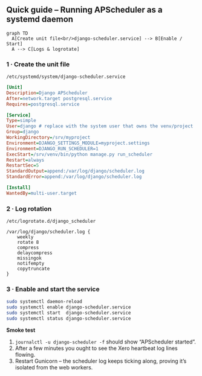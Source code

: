 ## Quick guide – Running **APScheduler** as a systemd daemon

```mermaid
graph TD
  A[Create unit file<br/>django‑scheduler.service] --> B[Enable / Start]
  A --> C[Logs & logrotate]
```

### 1 · Create the unit file

`/etc/systemd/system/django‑scheduler.service`

```ini
[Unit]
Description=Django APScheduler
After=network.target postgresql.service
Requires=postgresql.service

[Service]
Type=simple
User=django # replace with the system user that owns the venv/project
Group=django
WorkingDirectory=/srv/myproject
Environment=DJANGO_SETTINGS_MODULE=myproject.settings
Environment=DJANGO_RUN_SCHEDULER=1
ExecStart=/srv/venv/bin/python manage.py run_scheduler
Restart=always
RestartSec=5
StandardOutput=append:/var/log/django/scheduler.log
StandardError=append:/var/log/django/scheduler.log

[Install]
WantedBy=multi-user.target
```

### 2 · Log rotation

`/etc/logrotate.d/django_scheduler`

```
/var/log/django/scheduler.log {
    weekly
    rotate 8
    compress
    delaycompress
    missingok
    notifempty
    copytruncate
}
```

### 3 · Enable and start the service

```bash
sudo systemctl daemon-reload
sudo systemctl enable django-scheduler.service
sudo systemctl start  django-scheduler.service
sudo systemctl status django-scheduler.service
```

**Smoke test**

1. `journalctl -u django-scheduler -f` should show “APScheduler started”.
2. After a few minutes you ought to see the Xero heartbeat log lines flowing.
3. Restart Gunicorn – the scheduler log keeps ticking along, proving it’s isolated from the web workers.
